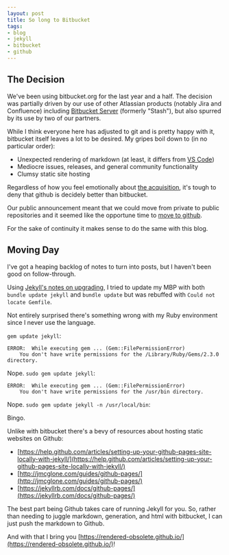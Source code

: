 ```yaml
---
layout: post
title: So long to Bitbucket
tags:
- blog
- jekyll
- bitbucket
- github
---
```


## The Decision

We've been using bitbucket.org for the last year and a half.  The decision was partially driven by our use of other Atlassian products (notably Jira and Confluence) including [Bitbucket Server](https://www.atlassian.com/software/bitbucket/server) (formerly "Stash"), but also spurred by its use by two of our partners.

While I think everyone here has adjusted to git and is pretty happy with it, bitbucket itself leaves a lot to be desired.  My gripes boil down to (in no particular order):
- Unexpected rendering of markdown (at least, it differs from [VS Code](https://code.visualstudio.com/Docs/languages/markdown))
- Mediocre issues, releases, and general community functionality
- Clumsy static site hosting

Regardless of how you feel emotionally about [the acquisition](https://news.microsoft.com/2018/06/04/microsoft-to-acquire-github-for-7-5-billion/), it's tough to deny that github is decidely better than bitbucket.

Our public announcement meant that we could move from private to public repositories and it seemed like the opportune time to [move to github](https://github.com/subor).

For the sake of continuity it makes sense to do the same with this blog.

## Moving Day

I've got a heaping backlog of notes to turn into posts, but I haven't been good on follow-through.

Using [Jekyll's notes on upgrading](https://jekyllrb.com/docs/upgrading/), I tried to update my MBP with both `bundle update jekyll` and `bundle update` but was rebuffed with `Could not locate Gemfile`.

Not entirely surprised there's something wrong with my Ruby environment since I never use the language.

`gem update jekyll`:

	ERROR:  While executing gem ... (Gem::FilePermissionError)
	    You don't have write permissions for the /Library/Ruby/Gems/2.3.0 directory.

Nope.  `sudo gem update jekyll`:

	ERROR:  While executing gem ... (Gem::FilePermissionError)
	    You don't have write permissions for the /usr/bin directory.

Nope.  `sudo gem update jekyll -n /usr/local/bin`:

Bingo.

Unlike with bitbucket there's a bevy of resources about hosting static websites on Github:
- [https://help.github.com/articles/setting-up-your-github-pages-site-locally-with-jekyll/](https://help.github.com/articles/setting-up-your-github-pages-site-locally-with-jekyll/)
- [http://jmcglone.com/guides/github-pages/](http://jmcglone.com/guides/github-pages/)
- [https://jekyllrb.com/docs/github-pages/](https://jekyllrb.com/docs/github-pages/)

The best part being Github takes care of running Jekyll for you.  So, rather than needing to juggle markdown, generation, and html with bitbucket, I can just push the markdown to Github.

And with that I bring you [https://rendered-obsolete.github.io/](https://rendered-obsolete.github.io/)!